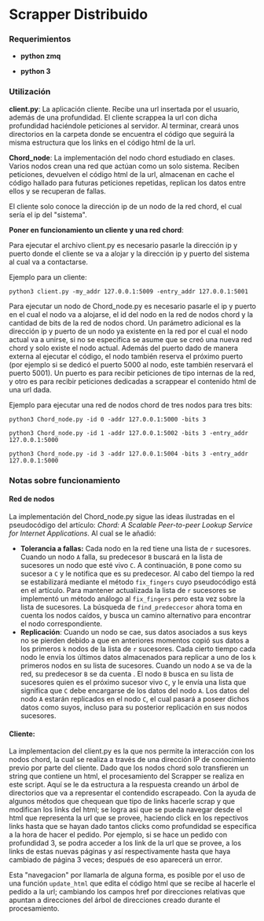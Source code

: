 # Scrapper Distribuido

### Requerimientos

- **python zmq**

- **python 3**

### Utilización

**client.py**: La aplicación cliente. Recibe una url insertada por el usuario, además de una profundidad. El cliente scrappea la url con dicha profundidad haciéndole peticiones al servidor. Al terminar, creará unos directorios en la carpeta donde se encuentra el código que seguirá la misma estructura que los links en el código html de la url. 

**Chord_node**: La implementación del nodo chord estudiado en clases. Varios nodos crean una red que actúan como un solo sistema. Reciben peticiones, devuelven el código html de la url, almacenan en cache el código hallado para futuras peticiones repetidas, replican los datos entre ellos y se recuperan de fallas.

El cliente solo conoce la dirección ip de un nodo de la red chord, el cual sería el ip del "sistema".

**Poner en funcionamiento un cliente y una red chord**:

Para ejecutar el archivo client.py es necesario pasarle la dirección ip y puerto donde el cliente se va a alojar y la dirección ip y puerto del sistema al cual va a contactarse.

Ejemplo para un cliente:

```
python3 client.py -my_addr 127.0.0.1:5009 -entry_addr 127.0.0.1:5001
```

Para ejecutar un nodo de Chord_node.py es necesario pasarle el ip y puerto en el cual el nodo va a alojarse, el id del nodo en la red de nodos chord y la cantidad de bits de la red de nodos chord. Un parámetro adicional es la dirección ip y puerto de un nodo ya existente en la red por el cual el nodo actual va a unirse, si no se especifica se asume que se creó una nueva red chord y solo existe el nodo actual. Además del puerto dado de manera externa al ejecutar el código, el nodo también reserva el próximo puerto (por ejemplo si se dedicó el puerto 5000 al nodo, este también reservará el puerto 5001). Un puerto es para recibir peticiones de tipo internas de la red, y otro es para recibir peticiones dedicadas a scrappear el contenido html de una url dada.

Ejemplo para ejecutar una red de nodos chord de tres nodos para tres bits:

```
python3 Chord_node.py -id 0 -addr 127.0.0.1:5000 -bits 3
```

```
python3 Chord_node.py -id 1 -addr 127.0.0.1:5002 -bits 3 -entry_addr 127.0.0.1:5000
```

```
python3 Chord_node.py -id 3 -addr 127.0.0.1:5004 -bits 3 -entry_addr 127.0.0.1:5000
```

### Notas sobre funcionamiento

#### Red de nodos

La implementación del Chord_node.py sigue las ideas ilustradas en el pseudocódigo del artículo: *Chord: A Scalable Peer-to-peer Lookup Service for Internet Applications*. Al cual se le añadió:

- **Tolerancia a fallas:** Cada nodo en la red tiene una lista de `r` sucesores. Cuando un nodo `A` falla, su predecesor `B` buscará en la lista de sucesores un nodo que esté vivo `C`. A continuación, `B` pone como su sucesor a `C` y le notifica que es su predecesor. Al cabo del tiempo la red se estabilizará mediante el método `fix_fingers` cuyo pseudocódigo está en el artículo. Para mantener actualizada la lista de `r` sucesores se implementó un método análogo al `fix_fingers` pero esta vez sobre la lista de sucesores. La búsqueda de `find_predeccesor` ahora toma en cuenta los nodos caídos, y  busca un camino alternativo para encontrar el nodo correspondiente.
- **Replicación**: Cuando un nodo se cae, sus datos asociados a sus keys no se pierden debido a que en anteriores momentos copió sus datos a los primeros `k` nodos de la lista de `r` sucesores.  Cada cierto tiempo cada nodo le envía los últimos datos almacenados para replicar a uno de los `k` primeros nodos en su lista de sucesores. Cuando un nodo `A` se va de la red,  su predecesor `B` se da cuenta . El nodo `B` busca en su lista de sucesores  quien es el próximo sucesor vivo `C`, y le envía una  lista que significa que `C` debe encargarse de los datos del nodo `A`. Los  datos del nodo `A` estarán replicados en el nodo `C`, el cual pasará a poseer dichos datos como suyos, incluso para su posterior replicación en sus nodos sucesores.

#### Cliente:

La implementacion del client.py es la que nos permite la interacción con los nodos chord, la cual se realiza a través de una dirección IP de conocimiento previo por parte del cliente. Dado que los nodos chord solo transfieren un string que contiene un html, el procesamiento del Scrapper se realiza en este script. Aquí se le da estructura a la respuesta creando un árbol de directorios que va a representar el contendido escrapeado. Con la ayuda de algunos métodos que chequean que tipo de links hacerle scrap y que modifican los links del html; se logra asi que se pueda navegar desde el html que representa la url que se provee, haciendo click en los repectivos links hasta que se hayan dado tantos clicks como profundidad se especifica a la hora de hacer el pedido. Por ejemplo, si se hace un pedido con profundidad 3, se podra acceder a los link de la url que se provee, a los links de estas nuevas páginas y así respectivamente hasta que haya cambiado de página 3 veces; después de eso aparecerá un error.

Esta "navegacion" por llamarla de alguna forma, es posible por el uso de una función `update_html` que edita el código html que se recibe al hacerle el pedido a la url; cambiando los campos href por direcciones relativas que apuntan a direcciones del árbol de direcciones creado durante el procesamiento.

